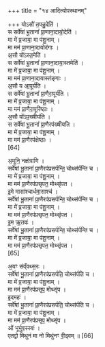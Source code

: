 +++
title = "१४ आदित्योपस्थानम्"

+++
योऽसौ॑ त॒पन्नु॒देति॑ ।  
स सर्वे॑षां भू॒तानां॑ प्रा॒णाना॒दायो॒देति॑ ।  
मा मे॑ प्र॒जाया॒ मा प॑शू॒नाम् ।  
मा मम॑ प्रा॒णाना॒दायोद॑गाः ।  
अ॒सौ यो॑ऽस्त॒मेति॑ ।  
स सर्वे॑षां भू॒तानां॑ प्रा॒णाना॒दाया॒स्तमेति॑ ।  
मा मे॑ प्र॒जाया॒ मा प॑शू॒नाम् ।  
मा मम॑ प्रा॒णाना॒दायास्त॑ङ्गाः ।  
अ॒सौ य आ॒पूर्य॑ति ।  
स सर्वे॑षां भू॒तानां॑ प्रा॒णैरा॒पूर्य॑ति ।  
मा मे॑ प्र॒जाया॒ मा प॑शू॒नाम् ।  
मा मम॑ प्रा॒णैरा॒पूरि॑ष्ठाः ।  
अ॒सौ यो॑ऽप॒ख्षीय॑ति ।  
स सर्वे॑षां भू॒तानां॑ प्रा॒णैरप॑ख्षीयति ।  
मा मे॑ प्र॒जाया॒ मा प॑शू॒नाम् ।  
मा मम॑ प्रा॒णैरप॑क्षेष्ठाः ।  
[64]




अ॒मूनि॒ नक्ष॑त्राणि ।  
सर्वे॑षां भू॒तानां॑ प्रा॒णैरप॑प्रसर्पन्ति॒ चोथ्स॑र्पन्ति च ।  
मा मे॑ प्र॒जाया॒ मा प॑शू॒नाम् ।  
मा मम॑ प्रा॒णैरप॑प्रसृपत॒ मोथ्सृ॑पत ।  
इ॒मे मासा॑श्चार्धमा॒साश्च॑ ।  
सर्वे॑षां भू॒तानां॑ प्रा॒णैरप॑प्रसर्पन्ति॒ चोथ्स॑र्पन्ति च ।  
मा मे॑ प्र॒जाया॒ मा प॑शू॒नाम् ।  
मा मम॑ प्रा॒णैरप॑प्रसृपत॒ मोथ्सृ॑पत ।  
इ॒म ऋ॒तवः॑ ।  
सर्वे॑षां भू॒तानां॑ प्रा॒णैरप॑प्रसर्पन्ति॒ चोथ्स॑र्पन्ति च ।  
मा मे॑ प्र॒जाया॒ मा प॑शू॒नाम् ।  
मा मम॑ प्रा॒णैरप॑प्रसृपत॒ मोथ्सृ॑पत ।  
[65]




अ॒यꣳ स॑व्ँवथ्स॒रः ।  
सर्वे॑षां भू॒तानां॑ प्रा॒णैरप॑प्रसर्पति॒ चोथ्स॑र्पति च ।  
मा मे॑ प्र॒जाया॒ मा प॑शू॒नाम् ।  
मा मम॑ प्रा॒णैरप॑प्रसृप॒ मोथ्सृ॑प ।  
इ॒दमहः॑ ।  
सर्वे॑षां भू॒तानां॑ प्रा॒णैरप॑प्रसर्पति॒ चोथ्स॑र्पति च ।  
मा मे॑ प्र॒जाया॒ मा प॑शू॒नाम् ।  
मा मम॑ प्रा॒णैरप॑प्रसृप॒ मोथ्सृ॑प ।  
ओं भूर्भुव॒स्स्वः॑ ।  
एतद्वो मिथुनं मा नो मिथु॑नꣳ री॒ढ्वम् ॥ [66]

